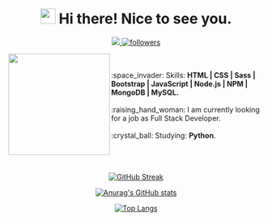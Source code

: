 <!--
**LSegg/LSegg** is a ✨ _special_ ✨ repository because its `README.md` (this file) appears on your GitHub profile.
-->

<!-- Title -->

<h1 align="center"><img src="https://emojis.slackmojis.com/emojis/images/1531849430/4246/blob-sunglasses.gif?1531849430" width="30"/> Hi there! Nice to see you.</h1>

<!-- Badges -->

<p align="center">
    <a href="https://www.linkedin.com/in/lucia-seggiaro/">
    <img src="https://img.shields.io/badge/-Lucia%20Seggiaro-628FDB?style=for-the-badge&logo=Linkedin&logoColor=white&link=https://www.linkedin.com/in/lucia-seggiaro/" />
  </a>  
    
  <a href="https://github.com/LSegg">
    <img alt="followers" title="Follow me on Github" src="https://img.shields.io/github/followers/LSegg?color=628FDB&labelColor=628FDB&style=for-the-badge&logo=github&label=Follow"/></a>  
</p>

<!-- Currently -->

<p>
    <img align="left" src="https://user-images.githubusercontent.com/5713670/87202985-820dcb80-c2b6-11ea-9f56-7ec461c497c3.gif" width="200"></img>
    <br>
    <br>
    :space_invader: Skills: <strong>HTML | CSS | Sass | Bootstrap | JavaScript | Node.js | NPM | MongoDB | MySQL.</strong>
    <br>
    <br>
        :raising_hand_woman: I am currently looking for a job as Full Stack Developer.
    <br>
    <br>
    :crystal_ball: Studying: <strong>Python</strong>.
    <br>
    <br>
    <br>
    <br>
</p>

<!-- Github Stats -->

<div align="center">
        
[![GitHub Streak](http://github-readme-streak-stats.herokuapp.com?user=LSegg&theme=tokyonight&hide_border=true)](https://git.io/streak-stats)
        
</div>
    
<div align="center">
        
[![Anurag's GitHub stats](https://github-readme-stats.vercel.app/api?username=LSegg&show_icons=true&hide_border=true&theme=tokyonight)](https://github.com/anuraghazra/github-readme-stats)
        
</div>

<div align="center">

[![Top Langs](https://github-readme-stats.vercel.app/api/top-langs/?username=LSegg&layout=compact&hide_border=true&theme=tokyonight&card_width=445)](https://github.com/anuraghazra/github-readme-stats)

</div>
